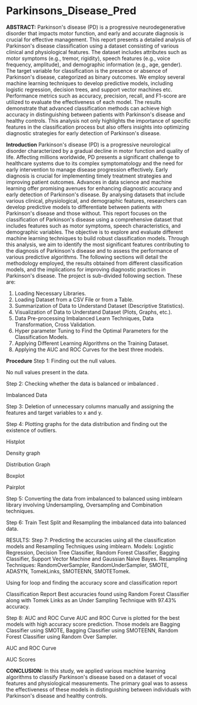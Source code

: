 # Parkinsons_Disease_Pred
**ABSTRACT:**
Parkinson's disease (PD) is a progressive neurodegenerative disorder that impacts motor function, and early and accurate diagnosis is crucial for effective management. This report presents a detailed analysis of Parkinson's disease classification using a dataset consisting of various clinical and physiological features. The dataset includes attributes such as motor symptoms (e.g., tremor, rigidity), speech features (e.g., voice frequency, amplitude), and demographic information (e.g., age, gender). The target variable for classification is the presence or absence of Parkinson's disease, categorized as binary outcomes.
We employ several machine learning techniques to develop predictive models, including logistic regression, decision trees, and support vector machines etc. Performance metrics such as accuracy, precision, recall, and F1-score are utilized to evaluate the effectiveness of each model. The results demonstrate that advanced classification methods can achieve high accuracy in distinguishing between patients with Parkinson's disease and healthy controls. This analysis not only highlights the importance of specific features in the classification process but also offers insights into optimizing diagnostic strategies for early detection of Parkinson's disease.


**Introduction**
Parkinson's disease (PD) is a progressive neurological disorder characterized by a gradual decline in motor function and quality of life. Affecting millions worldwide, PD presents a significant challenge to healthcare systems due to its complex symptomatology and the need for early intervention to manage disease progression effectively. Early diagnosis is crucial for implementing timely treatment strategies and improving patient outcomes.
Advances in data science and machine learning offer promising avenues for enhancing diagnostic accuracy and early detection of Parkinson's disease. By analysing datasets that include various clinical, physiological, and demographic features, researchers can develop predictive models to differentiate between patients with Parkinson's disease and those without.
This report focuses on the classification of Parkinson's disease using a comprehensive dataset that includes features such as motor symptoms, speech characteristics, and demographic variables. The objective is to explore and evaluate different machine learning techniques to build robust classification models. Through this analysis, we aim to identify the most significant features contributing to the diagnosis of Parkinson's disease and to assess the performance of various predictive algorithms.
The following sections will detail the methodology employed, the results obtained from different classification models, and the implications for improving diagnostic practices in Parkinson's disease.
The project is sub-divided following section. These are: 
1.	Loading Necessary Libraries.
2.	Loading Dataset from a CSV File or from a Table.
3.	Summarization of Data to Understand Dataset (Descriptive Statistics).
4.	Visualization of Data to Understand Dataset (Plots, Graphs, etc.).
5.	Data Pre-processing Imbalanced Learn Techniques, Data Transformation, Cross Validation.
6.	Hyper parameter Tuning to Find the Optimal Parameters for the Classification Models.
7.	Applying Different Learning Algorithms on the Training Dataset.
8.	Applying the AUC and ROC Curves for the best three models.

   **Procedure**
Step 1: Finding out the null values.

 
No null values present in the data.

Step 2: Checking whether the data is balanced or imbalanced .
 
Imbalanced Data

Step 3: Deletion of unnecessary columns manually and assigning the features and target variables to x and y.
 
Step 4: Plotting graphs for the data distribution and finding out the existence of outliers.
 
Histplot

 
Density graph 
 
Distribution Graph

 
Boxplot

 
Pairplot
 

Step 5: Converting the data from imbalanced to balanced using imblearn library involving Undersampling, Oversampling and Combination techniques.

 

Step 6: Train Test Split and Resampling the imbalanced data into balanced data.
 

RESULTS:
Step 7: Predicting the accuracies using all the classification models and Resampling Techniques using imblearn.
Models:  Logistic Regression, Decision Tree Classifier, Random Forest Classifier,
Bagging Classifier, Support Vector Machine and Gaussian Naive Bayes.
Resampling Techniques: 
RandomOverSampler, RandomUnderSampler, SMOTE, ADASYN, TomekLinks, SMOTEENN, SMOTETomek.
 
Using for loop and finding the accuracy score and classification report

 
Classification Report
Best accuracies found using Random Forest Classifier along with Tomek Links as an Under Sampling Technique with 97.43% accuracy.

Step 8: AUC and ROC Curve
AUC and ROC Curve is plotted for the best models with high accuracy score prediction.
Those models are Bagging Classifier using SMOTE, Bagging Classifier using SMOTEENN, Random Forest Classifier using Random Over Sampler.
 
AUC and ROC Curve
 
AUC Scores


**CONCLUSION:**
In this study, we applied various machine learning algorithms to classify Parkinson's disease based on a dataset of vocal features and physiological measurements. The primary goal was to assess the effectiveness of these models in distinguishing between individuals with Parkinson's disease and healthy controls.





